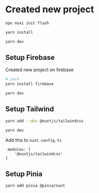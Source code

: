 # Created new project
```bash
npx nuxi init flash

yarn install

yarn dev
```


## Setup Firebase

Created new project on firebase

```bash
# yarn
yarn install firebase

yarn dev

```

## Setup Tailwind
```bash
yarn add --dev @nuxtjs/tailwindcss

yarn dev
```

Add this to `nuxt.config.ts`

```
 modules: [
    '@nuxtjs/tailwindcss'
]
````

## Setup Pinia
```bash
yarn add pinia @pinia/nuxt
```